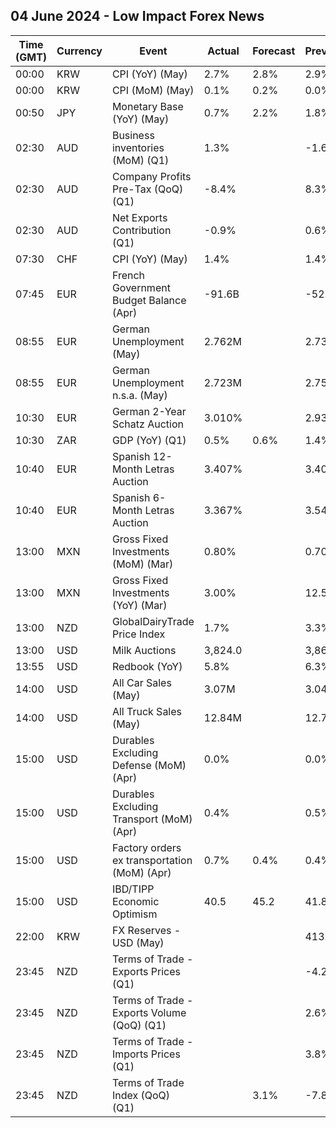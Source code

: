 ## 04 June 2024 - Low Impact Forex News

| Time (GMT) | Currency | Event | Actual | Forecast | Previous |
|------|----------|-------|--------|----------|----------|
| 00:00 | KRW | CPI (YoY) (May) | 2.7% | 2.8% | 2.9% |
| 00:00 | KRW | CPI (MoM) (May) | 0.1% | 0.2% | 0.0% |
| 00:50 | JPY | Monetary Base (YoY) (May) | 0.7% | 2.2% | 1.8% |
| 02:30 | AUD | Business inventories (MoM) (Q1) | 1.3% |  | -1.6% |
| 02:30 | AUD | Company Profits Pre-Tax (QoQ) (Q1) | -8.4% |  | 8.3% |
| 02:30 | AUD | Net Exports Contribution (Q1) | -0.9% |  | 0.6% |
| 07:30 | CHF | CPI (YoY) (May) | 1.4% |  | 1.4% |
| 07:45 | EUR | French Government Budget Balance (Apr) | -91.6B |  | -52.8B |
| 08:55 | EUR | German Unemployment (May) | 2.762M |  | 2.732M |
| 08:55 | EUR | German Unemployment n.s.a. (May) | 2.723M |  | 2.750M |
| 10:30 | EUR | German 2-Year Schatz Auction | 3.010% |  | 2.930% |
| 10:30 | ZAR | GDP (YoY) (Q1) | 0.5% | 0.6% | 1.4% |
| 10:40 | EUR | Spanish 12-Month Letras Auction | 3.407% |  | 3.405% |
| 10:40 | EUR | Spanish 6-Month Letras Auction | 3.367% |  | 3.543% |
| 13:00 | MXN | Gross Fixed Investments (MoM) (Mar) | 0.80% |  | 0.70% |
| 13:00 | MXN | Gross Fixed Investments (YoY) (Mar) | 3.00% |  | 12.50% |
| 13:00 | NZD | GlobalDairyTrade Price Index | 1.7% |  | 3.3% |
| 13:00 | USD | Milk Auctions | 3,824.0 |  | 3,861.0 |
| 13:55 | USD | Redbook (YoY) | 5.8% |  | 6.3% |
| 14:00 | USD | All Car Sales (May) | 3.07M |  | 3.04M |
| 14:00 | USD | All Truck Sales (May) | 12.84M |  | 12.74M |
| 15:00 | USD | Durables Excluding Defense (MoM) (Apr) | 0.0% |  | 0.0% |
| 15:00 | USD | Durables Excluding Transport (MoM) (Apr) | 0.4% |  | 0.5% |
| 15:00 | USD | Factory orders ex transportation (MoM) (Apr) | 0.7% | 0.4% | 0.4% |
| 15:00 | USD | IBD/TIPP Economic Optimism | 40.5 | 45.2 | 41.8 |
| 22:00 | KRW | FX Reserves - USD (May) |  |  | 413.26B |
| 23:45 | NZD | Terms of Trade - Exports Prices (Q1) |  |  | -4.2% |
| 23:45 | NZD | Terms of Trade - Exports Volume (QoQ) (Q1) |  |  | 2.6% |
| 23:45 | NZD | Terms of Trade - Imports Prices (Q1) |  |  | 3.8% |
| 23:45 | NZD | Terms of Trade Index (QoQ) (Q1) |  | 3.1% | -7.8% |
